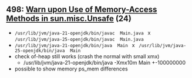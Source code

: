 ##  498: [Warn upon Use of Memory-Access Methods in sun.misc.Unsafe](https://openjdk.org/jeps/498) (24)

 * `/usr/lib/jvm/java-21-openjdk/bin/javac  Main.java ` x ` /usr/lib/jvm/java-25-openjdk/bin/javac  Main.java `
 * `/usr/lib/jvm/java-21-openjdk/bin/java  Main ` x ` /usr/lib/jvm/java-25-openjdk/bin/java  Main`
 * check of-heap still works (crash the normal with small xmx)
   *  /usr/lib/jvm/java-21-openjdk/bin/java -Xmx10m Main   +-100000000 
 * possible to show memory ps_mem differences



